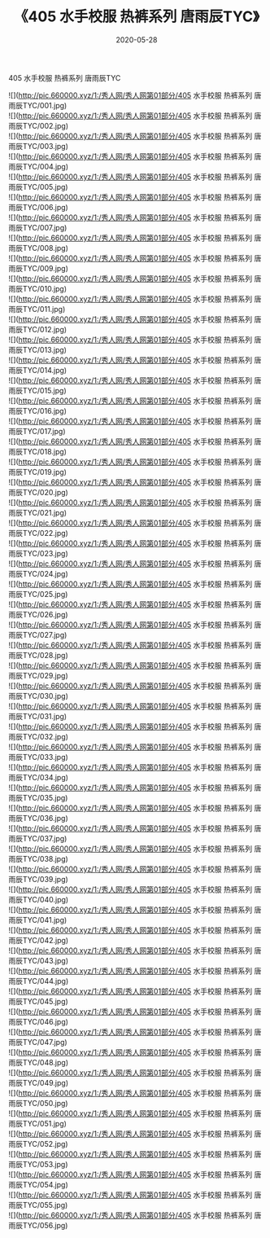 ﻿---
layout: post
title:  《405 水手校服 热裤系列 唐雨辰TYC》
date:   2020-05-28
img: http://pic.660000.xyz/1:/秀人网/秀人网第01部分/405 水手校服 热裤系列 唐雨辰TYC/000.jpg
categories: [美女, 清纯, 唯美]
---

405 水手校服 热裤系列 唐雨辰TYC

  ![](http://pic.660000.xyz/1:/秀人网/秀人网第01部分/405 水手校服 热裤系列 唐雨辰TYC/001.jpg) <br> ![](http://pic.660000.xyz/1:/秀人网/秀人网第01部分/405 水手校服 热裤系列 唐雨辰TYC/002.jpg) <br> ![](http://pic.660000.xyz/1:/秀人网/秀人网第01部分/405 水手校服 热裤系列 唐雨辰TYC/003.jpg) <br> ![](http://pic.660000.xyz/1:/秀人网/秀人网第01部分/405 水手校服 热裤系列 唐雨辰TYC/004.jpg) <br> ![](http://pic.660000.xyz/1:/秀人网/秀人网第01部分/405 水手校服 热裤系列 唐雨辰TYC/005.jpg) <br> ![](http://pic.660000.xyz/1:/秀人网/秀人网第01部分/405 水手校服 热裤系列 唐雨辰TYC/006.jpg) <br> ![](http://pic.660000.xyz/1:/秀人网/秀人网第01部分/405 水手校服 热裤系列 唐雨辰TYC/007.jpg) <br> ![](http://pic.660000.xyz/1:/秀人网/秀人网第01部分/405 水手校服 热裤系列 唐雨辰TYC/008.jpg) <br> ![](http://pic.660000.xyz/1:/秀人网/秀人网第01部分/405 水手校服 热裤系列 唐雨辰TYC/009.jpg) <br> ![](http://pic.660000.xyz/1:/秀人网/秀人网第01部分/405 水手校服 热裤系列 唐雨辰TYC/010.jpg) <br> ![](http://pic.660000.xyz/1:/秀人网/秀人网第01部分/405 水手校服 热裤系列 唐雨辰TYC/011.jpg) <br> ![](http://pic.660000.xyz/1:/秀人网/秀人网第01部分/405 水手校服 热裤系列 唐雨辰TYC/012.jpg) <br> ![](http://pic.660000.xyz/1:/秀人网/秀人网第01部分/405 水手校服 热裤系列 唐雨辰TYC/013.jpg) <br> ![](http://pic.660000.xyz/1:/秀人网/秀人网第01部分/405 水手校服 热裤系列 唐雨辰TYC/014.jpg) <br> ![](http://pic.660000.xyz/1:/秀人网/秀人网第01部分/405 水手校服 热裤系列 唐雨辰TYC/015.jpg) <br> ![](http://pic.660000.xyz/1:/秀人网/秀人网第01部分/405 水手校服 热裤系列 唐雨辰TYC/016.jpg) <br> ![](http://pic.660000.xyz/1:/秀人网/秀人网第01部分/405 水手校服 热裤系列 唐雨辰TYC/017.jpg) <br> ![](http://pic.660000.xyz/1:/秀人网/秀人网第01部分/405 水手校服 热裤系列 唐雨辰TYC/018.jpg) <br> ![](http://pic.660000.xyz/1:/秀人网/秀人网第01部分/405 水手校服 热裤系列 唐雨辰TYC/019.jpg) <br> ![](http://pic.660000.xyz/1:/秀人网/秀人网第01部分/405 水手校服 热裤系列 唐雨辰TYC/020.jpg) <br> ![](http://pic.660000.xyz/1:/秀人网/秀人网第01部分/405 水手校服 热裤系列 唐雨辰TYC/021.jpg) <br> ![](http://pic.660000.xyz/1:/秀人网/秀人网第01部分/405 水手校服 热裤系列 唐雨辰TYC/022.jpg) <br> ![](http://pic.660000.xyz/1:/秀人网/秀人网第01部分/405 水手校服 热裤系列 唐雨辰TYC/023.jpg) <br> ![](http://pic.660000.xyz/1:/秀人网/秀人网第01部分/405 水手校服 热裤系列 唐雨辰TYC/024.jpg) <br> ![](http://pic.660000.xyz/1:/秀人网/秀人网第01部分/405 水手校服 热裤系列 唐雨辰TYC/025.jpg) <br> ![](http://pic.660000.xyz/1:/秀人网/秀人网第01部分/405 水手校服 热裤系列 唐雨辰TYC/026.jpg) <br> ![](http://pic.660000.xyz/1:/秀人网/秀人网第01部分/405 水手校服 热裤系列 唐雨辰TYC/027.jpg) <br> ![](http://pic.660000.xyz/1:/秀人网/秀人网第01部分/405 水手校服 热裤系列 唐雨辰TYC/028.jpg) <br> ![](http://pic.660000.xyz/1:/秀人网/秀人网第01部分/405 水手校服 热裤系列 唐雨辰TYC/029.jpg) <br> ![](http://pic.660000.xyz/1:/秀人网/秀人网第01部分/405 水手校服 热裤系列 唐雨辰TYC/030.jpg) <br> ![](http://pic.660000.xyz/1:/秀人网/秀人网第01部分/405 水手校服 热裤系列 唐雨辰TYC/031.jpg) <br> ![](http://pic.660000.xyz/1:/秀人网/秀人网第01部分/405 水手校服 热裤系列 唐雨辰TYC/032.jpg) <br> ![](http://pic.660000.xyz/1:/秀人网/秀人网第01部分/405 水手校服 热裤系列 唐雨辰TYC/033.jpg) <br> ![](http://pic.660000.xyz/1:/秀人网/秀人网第01部分/405 水手校服 热裤系列 唐雨辰TYC/034.jpg) <br> ![](http://pic.660000.xyz/1:/秀人网/秀人网第01部分/405 水手校服 热裤系列 唐雨辰TYC/035.jpg) <br> ![](http://pic.660000.xyz/1:/秀人网/秀人网第01部分/405 水手校服 热裤系列 唐雨辰TYC/036.jpg) <br> ![](http://pic.660000.xyz/1:/秀人网/秀人网第01部分/405 水手校服 热裤系列 唐雨辰TYC/037.jpg) <br> ![](http://pic.660000.xyz/1:/秀人网/秀人网第01部分/405 水手校服 热裤系列 唐雨辰TYC/038.jpg) <br> ![](http://pic.660000.xyz/1:/秀人网/秀人网第01部分/405 水手校服 热裤系列 唐雨辰TYC/039.jpg) <br> ![](http://pic.660000.xyz/1:/秀人网/秀人网第01部分/405 水手校服 热裤系列 唐雨辰TYC/040.jpg) <br> ![](http://pic.660000.xyz/1:/秀人网/秀人网第01部分/405 水手校服 热裤系列 唐雨辰TYC/041.jpg) <br> ![](http://pic.660000.xyz/1:/秀人网/秀人网第01部分/405 水手校服 热裤系列 唐雨辰TYC/042.jpg) <br> ![](http://pic.660000.xyz/1:/秀人网/秀人网第01部分/405 水手校服 热裤系列 唐雨辰TYC/043.jpg) <br> ![](http://pic.660000.xyz/1:/秀人网/秀人网第01部分/405 水手校服 热裤系列 唐雨辰TYC/044.jpg) <br> ![](http://pic.660000.xyz/1:/秀人网/秀人网第01部分/405 水手校服 热裤系列 唐雨辰TYC/045.jpg) <br> ![](http://pic.660000.xyz/1:/秀人网/秀人网第01部分/405 水手校服 热裤系列 唐雨辰TYC/046.jpg) <br> ![](http://pic.660000.xyz/1:/秀人网/秀人网第01部分/405 水手校服 热裤系列 唐雨辰TYC/047.jpg) <br> ![](http://pic.660000.xyz/1:/秀人网/秀人网第01部分/405 水手校服 热裤系列 唐雨辰TYC/048.jpg) <br> ![](http://pic.660000.xyz/1:/秀人网/秀人网第01部分/405 水手校服 热裤系列 唐雨辰TYC/049.jpg) <br> ![](http://pic.660000.xyz/1:/秀人网/秀人网第01部分/405 水手校服 热裤系列 唐雨辰TYC/050.jpg) <br> ![](http://pic.660000.xyz/1:/秀人网/秀人网第01部分/405 水手校服 热裤系列 唐雨辰TYC/051.jpg) <br> ![](http://pic.660000.xyz/1:/秀人网/秀人网第01部分/405 水手校服 热裤系列 唐雨辰TYC/052.jpg) <br> ![](http://pic.660000.xyz/1:/秀人网/秀人网第01部分/405 水手校服 热裤系列 唐雨辰TYC/053.jpg) <br> ![](http://pic.660000.xyz/1:/秀人网/秀人网第01部分/405 水手校服 热裤系列 唐雨辰TYC/054.jpg) <br> ![](http://pic.660000.xyz/1:/秀人网/秀人网第01部分/405 水手校服 热裤系列 唐雨辰TYC/055.jpg) <br> ![](http://pic.660000.xyz/1:/秀人网/秀人网第01部分/405 水手校服 热裤系列 唐雨辰TYC/056.jpg) <br>